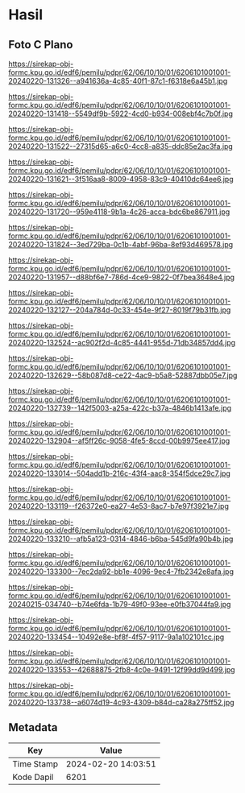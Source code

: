 # Hasil

## Foto C Plano

https://sirekap-obj-formc.kpu.go.id/edf6/pemilu/pdpr/62/06/10/10/01/6206101001001-20240220-131326--a941636a-4c85-40f1-87c1-f6318e6a45b1.jpg

https://sirekap-obj-formc.kpu.go.id/edf6/pemilu/pdpr/62/06/10/10/01/6206101001001-20240220-131418--5549df9b-5922-4cd0-b934-008ebf4c7b0f.jpg

https://sirekap-obj-formc.kpu.go.id/edf6/pemilu/pdpr/62/06/10/10/01/6206101001001-20240220-131522--27315d65-a6c0-4cc8-a835-ddc85e2ac3fa.jpg

https://sirekap-obj-formc.kpu.go.id/edf6/pemilu/pdpr/62/06/10/10/01/6206101001001-20240220-131621--3f516aa8-8009-4958-83c9-40410dc64ee6.jpg

https://sirekap-obj-formc.kpu.go.id/edf6/pemilu/pdpr/62/06/10/10/01/6206101001001-20240220-131720--959e4118-9b1a-4c26-acca-bdc6be867911.jpg

https://sirekap-obj-formc.kpu.go.id/edf6/pemilu/pdpr/62/06/10/10/01/6206101001001-20240220-131824--3ed729ba-0c1b-4abf-96ba-8ef93d469578.jpg

https://sirekap-obj-formc.kpu.go.id/edf6/pemilu/pdpr/62/06/10/10/01/6206101001001-20240220-131957--d88bf6e7-786d-4ce9-9822-0f7bea3648e4.jpg

https://sirekap-obj-formc.kpu.go.id/edf6/pemilu/pdpr/62/06/10/10/01/6206101001001-20240220-132127--204a784d-0c33-454e-9f27-8019f79b31fb.jpg

https://sirekap-obj-formc.kpu.go.id/edf6/pemilu/pdpr/62/06/10/10/01/6206101001001-20240220-132524--ac902f2d-4c85-4441-955d-71db34857dd4.jpg

https://sirekap-obj-formc.kpu.go.id/edf6/pemilu/pdpr/62/06/10/10/01/6206101001001-20240220-132629--58b087d8-ce22-4ac9-b5a8-52887dbb05e7.jpg

https://sirekap-obj-formc.kpu.go.id/edf6/pemilu/pdpr/62/06/10/10/01/6206101001001-20240220-132739--142f5003-a25a-422c-b37a-4846b1413afe.jpg

https://sirekap-obj-formc.kpu.go.id/edf6/pemilu/pdpr/62/06/10/10/01/6206101001001-20240220-132904--af5ff26c-9058-4fe5-8ccd-00b9975ee417.jpg

https://sirekap-obj-formc.kpu.go.id/edf6/pemilu/pdpr/62/06/10/10/01/6206101001001-20240220-133014--504add1b-216c-43f4-aac8-354f5dce29c7.jpg

https://sirekap-obj-formc.kpu.go.id/edf6/pemilu/pdpr/62/06/10/10/01/6206101001001-20240220-133119--f26372e0-ea27-4e53-8ac7-b7e97f3921e7.jpg

https://sirekap-obj-formc.kpu.go.id/edf6/pemilu/pdpr/62/06/10/10/01/6206101001001-20240220-133210--afb5a123-0314-4846-b6ba-545d9fa90b4b.jpg

https://sirekap-obj-formc.kpu.go.id/edf6/pemilu/pdpr/62/06/10/10/01/6206101001001-20240220-133300--7ec2da92-bb1e-4096-9ec4-7fb2342e8afa.jpg

https://sirekap-obj-formc.kpu.go.id/edf6/pemilu/pdpr/62/06/10/10/01/6206101001001-20240215-034740--b74e6fda-1b79-49f0-93ee-e0fb37044fa9.jpg

https://sirekap-obj-formc.kpu.go.id/edf6/pemilu/pdpr/62/06/10/10/01/6206101001001-20240220-133454--10492e8e-bf8f-4f57-9117-9a1a102101cc.jpg

https://sirekap-obj-formc.kpu.go.id/edf6/pemilu/pdpr/62/06/10/10/01/6206101001001-20240220-133553--42688875-2fb8-4c0e-9491-12f99dd9d499.jpg

https://sirekap-obj-formc.kpu.go.id/edf6/pemilu/pdpr/62/06/10/10/01/6206101001001-20240220-133738--a6074d19-4c93-4309-b84d-ca28a275ff52.jpg


## Metadata

| Key        | Value               |
| ---------- | ------------------- |
| Time Stamp | 2024-02-20 14:03:51 |
| Kode Dapil | 6201                |



